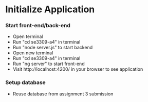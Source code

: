 # Initialize Application
### Start front-end/back-end
- Open terminal
- Run "cd se3309-a4" in terminal
- Run "node server.js" to start backend
- Open new terminal
- Run "cd se3309-a4" in terminal
- Run "ng server" to start front-end
- Visit http://localhost:4200/ in your browser to see application

### Setup database
- Reuse database from assignment 3 submission

